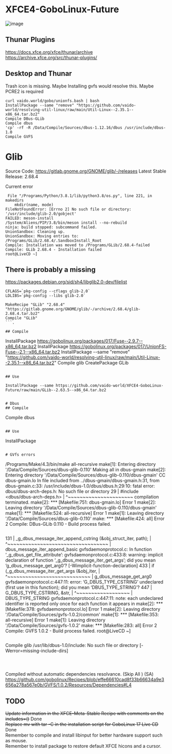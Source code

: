# XFCE4-GoboLinux-Future
![image](https://user-images.githubusercontent.com/21064622/131251743-094a53be-fdaa-4376-a07d-e062d63cc126.png)

## Thunar Plugins
https://docs.xfce.org/xfce/thunar/archive  
https://archive.xfce.org/src/thunar-plugins/  

## Desktop and Thunar
Trash icon is missing.
Maybe Installing gvfs would resolve this.
Maybe PCRE2 is required
```
curl vaido.world/gobo/unionfs.bash | bash
InstallPackage --same "remove" "https://github.com/vaido-world/resolving-util-linux/raw/main/Util-Linux--2.35.1--x86_64.tar.bz2"
Compile DBus-GLib
Compile dbus
'cp' -rf -R /Data/Compile/Sources/dbus-1.12.16/dbus /usr/include/dbus-1.0 
Compile GVFS
```

# Glib

Source Code: https://gitlab.gnome.org/GNOME/glib/-/releases
Latest Stable Release: 2.68.4 

Current error
```
 File "/Programs/Python/3.8.1/lib/python3.8/os.py", line 221, in makedirs
    mkdir(name, mode)
FileNotFoundError: [Errno 2] No such file or directory: '/usr/include/glib-2.0/gobject'
FAILED: meson-install 
/System/Aliens/PIP/3.8/bin/meson install --no-rebuild
ninja: build stopped: subcommand failed.
UnionSandbox: Cleaning up.
UnionSandbox: Moving entries to: /Programs/GLib/2.68.4/.SandboxInstall_Root
Compile: Installation was moved to /Programs/GLib/2.68.4-failed
Compile: GLib 2.68.4 - Installation failed
root@LiveCD ~]

```
## There is probably a missing 
https://packages.debian.org/sid/sh4/libglib2.0-dev/filelist




```
CFLAGS=`pkg-config --cflags glib-2.0`   
LDLIBS=`pkg-config --libs glib-2.0`
```

```
MakeRecipe "GLib" "2.68.4" "https://gitlab.gnome.org/GNOME/glib/-/archive/2.68.4/glib-2.68.4.tar.bz2"
Compile "GLib"
```.

## Compile
```
InstallPackage https://gobolinux.org/packages/017/Fuse--2.9.7--x86_64.tar.bz2
InstallPackage https://gobolinux.org/packages/017/UnionFS-Fuse--2.1--x86_64.tar.bz2
InstallPackage --same "remove" "https://github.com/vaido-world/resolving-util-linux/raw/main/Util-Linux--2.35.1--x86_64.tar.bz2"
Compile glib
CreatePackage GLib
```

## Use 

InstallPackage --same https://github.com/vaido-world/XFCE4-GoboLinux-Future/raw/main/GLib--2.63.5--x86_64.tar.bz2


# Dbus
## Compile

```
Compile dbus
```

## Use
```
InstallPackage
```

# GVfs errors

```
/Programs/Make/4.3/bin/make  all-recursive
make[1]: Entering directory '/Data/Compile/Sources/dbus-glib-0.110'
Making all in dbus-gmain
make[2]: Entering directory '/Data/Compile/Sources/dbus-glib-0.110/dbus-gmain'
  CC       dbus-gmain.lo
In file included from ../dbus-gmain/dbus-gmain.h:31,
                 from dbus-gmain.c:33:
/usr/include/dbus-1.0/dbus/dbus.h:29:10: fatal error: dbus/dbus-arch-deps.h: No such file or directory
   29 | #include <dbus/dbus-arch-deps.h>
      |          ^~~~~~~~~~~~~~~~~~~~~~~
compilation terminated.
make[2]: *** [Makefile:751: dbus-gmain.lo] Error 1
make[2]: Leaving directory '/Data/Compile/Sources/dbus-glib-0.110/dbus-gmain'
make[1]: *** [Makefile:524: all-recursive] Error 1
make[1]: Leaving directory '/Data/Compile/Sources/dbus-glib-0.110'
make: *** [Makefile:424: all] Error 2
Compile: DBus-GLib 0.110 - Build process failed.

```

```
  131 |    _g_dbus_message_iter_append_cstring (&obj_struct_iter, path);
      |    ^~~~~~~~~~~~~~~~~~~~~~~~~~~~~~~~~~~
      |    dbus_message_iter_append_basic
gvfsdaemonprotocol.c: In function ‘_g_dbus_get_file_attribute’:
gvfsdaemonprotocol.c:433:8: warning: implicit declaration of function ‘_g_dbus_message_iter_get_args’; did you mean ‘g_dbus_message_get_arg0’? [-Wimplicit-function-declaration]
  433 |    if (_g_dbus_message_iter_get_args (&obj_iter,
      |        ^~~~~~~~~~~~~~~~~~~~~~~~~~~~~
      |        g_dbus_message_get_arg0
gvfsdaemonprotocol.c:447:11: error: ‘G_DBUS_TYPE_CSTRING’ undeclared (first use in this function); did you mean ‘DBUS_TYPE_STRING’?
  447 |           G_DBUS_TYPE_CSTRING, &str,
      |           ^~~~~~~~~~~~~~~~~~~
      |           DBUS_TYPE_STRING
gvfsdaemonprotocol.c:447:11: note: each undeclared identifier is reported only once for each function it appears in
make[2]: *** [Makefile:378: gvfsdaemonprotocol.lo] Error 1
make[2]: Leaving directory '/Data/Compile/Sources/gvfs-1.0.2/common'
make[1]: *** [Makefile:353: all-recursive] Error 1
make[1]: Leaving directory '/Data/Compile/Sources/gvfs-1.0.2'
make: *** [Makefile:283: all] Error 2
Compile: GVFS 1.0.2 - Build process failed.
root@LiveCD ~]

```

```
Compile glib
/usr/lib/dbus-1.0/include: No such file or directory [-Werror=missing-include-dirs]

```



```
Compiled without automatic dependencies resolvance.  (Skip All ) (SA)
https://github.com/gobolinux/Recipes/blob/effe66610cad8f33b66634a9e3656a278a567e0b/GVFS/1.0.2/Resources/Dependencies#L4


## TODO
~~Update information in the XFCE-Meta-Stable Recipe with comments on the includes=()~~ Done  
~~Replace mv with tar -C in the installation script for GoboLinux 17 Live CD~~ Done  
Remember to compile and install libinput for better hardware support such as mouse.  
Remember to install package to restore default XFCE hicons and a cursor. 
